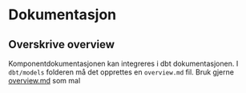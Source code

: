 # Dokumentasjon

## Overskrive overview
Komponentdokumentasjonen kan integreres i dbt dokumentasjonen. I `dbt/models` folderen må det opprettes
en `overview.md` fil. Bruk gjerne [overview.md](https://github.com/navikt/dbt-i-nav/tree/main/docs/dokumentasjon/overview.md) som mal
